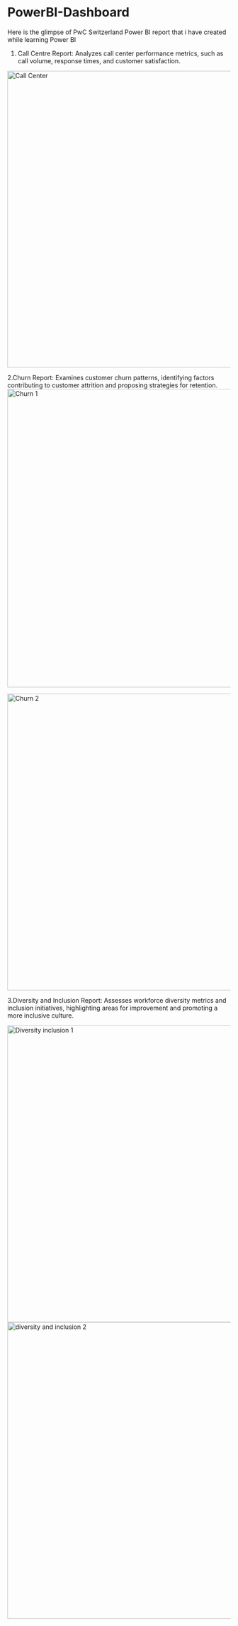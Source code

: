 # PowerBI-Dashboard

Here is the glimpse of PwC Switzerland Power BI report that i have created while learning Power BI

1. Call Centre Report: Analyzes call center performance metrics, such as call volume, response times, and customer satisfaction.

<img width="668" alt="Call Center" src="https://github.com/Pategarima/PowerBI-Dashboard/assets/168291296/64a60014-7945-4d89-9494-255fe15b717b">

2.Churn Report: Examines customer churn patterns, identifying factors contributing to customer attrition and proposing strategies for retention.
<img width="672" alt="Churn 1" src="https://github.com/Pategarima/PowerBI-Dashboard/assets/168291296/ec91c507-3de5-4bc3-a60c-05a0c641d6c1">

<img width="668" alt="Churn 2" src="https://github.com/Pategarima/PowerBI-Dashboard/assets/168291296/435adef2-4a64-4ad4-8e26-5ebc02423a67">

3.Diversity and Inclusion Report: Assesses workforce diversity metrics and inclusion initiatives, highlighting areas for improvement and promoting a more inclusive culture.

<img width="668" alt="Diversity   inclusion 1" src="https://github.com/Pategarima/PowerBI-Dashboard/assets/168291296/43a75efd-ea8f-4c42-828e-7d1c748b686d">
<img width="668" alt="diversity and inclusion 2" src="https://github.com/Pategarima/PowerBI-Dashboard/assets/168291296/686715a4-3aca-40d7-a9ba-582b8b86708d">
